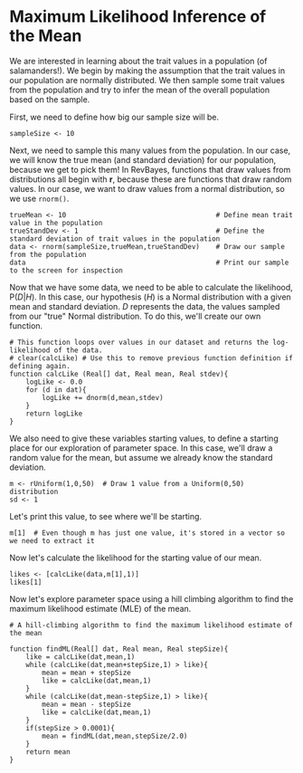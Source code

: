 # Maximum Likelihood Inference of the Mean

We are interested in learning about the trait values in a population (of salamanders!). We begin by making the assumption that the trait values in our population are normally distributed. We then sample some trait values from the population and try to infer the mean of the overall population based on the sample.

First, we need to define how big our sample size will be.

`sampleSize <- 10`

Next, we need to sample this many values from the population. In our case, we will know the true mean (and standard deviation) for our population, because we get to pick them! In RevBayes, functions that draw values from distributions all begin with __r__, because these are functions that draw random values. In our case, we want to draw values from a normal distribution, so we use `rnorm()`.

```
trueMean <- 10                                     # Define mean trait value in the population
trueStandDev <- 1                                  # Define the standard deviation of trait values in the population
data <- rnorm(sampleSize,trueMean,trueStandDev)    # Draw our sample from the population
data                                               # Print our sample to the screen for inspection
```

Now that we have some data, we need to be able to calculate the likelihood, P(_D_|_H_). In this case, our hypothesis (_H_) is a Normal distribution with a given mean and standard deviation. _D_ represents the data, the values sampled from our "true" Normal distribution. To do this, we'll create our own function.

```
# This function loops over values in our dataset and returns the log-likelihood of the data.
# clear(calcLike) # Use this to remove previous function definition if defining again.
function calcLike (Real[] dat, Real mean, Real stdev){
    logLike <- 0.0
    for (d in dat){
        logLike += dnorm(d,mean,stdev)
    }
    return logLike
}
```

We also need to give these variables starting values, to define a starting place for our exploration of parameter space. In this case, we'll draw a random value for the mean, but assume we already know the standard deviation.

```
m <- rUniform(1,0,50)  # Draw 1 value from a Uniform(0,50) distribution
sd <- 1
```

Let's print this value, to see where we'll be starting.

```
m[1]  # Even though m has just one value, it's stored in a vector so we need to extract it
```

Now let's calculate the likelihood for the starting value of our mean.

```
likes <- [calcLike(data,m[1],1)]
likes[1]
```

Now let's explore parameter space using a hill climbing algorithm to find the maximum likelihood estimate (MLE) of the mean.

```
# A hill-climbing algorithm to find the maximum likelihood estimate of the mean

function findML(Real[] dat, Real mean, Real stepSize){
    like = calcLike(dat,mean,1)
    while (calcLike(dat,mean+stepSize,1) > like){
        mean = mean + stepSize
        like = calcLike(dat,mean,1)
    }
    while (calcLike(dat,mean-stepSize,1) > like){
        mean = mean - stepSize
        like = calcLike(dat,mean,1)
    }
    if(stepSize > 0.0001){
        mean = findML(dat,mean,stepSize/2.0)
    }
    return mean
}
```
